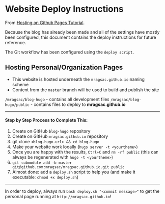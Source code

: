 # Website Deploy Instructions

From [Hosting on Github Pages Tutorial](https://gohugo.io/tutorials/github-pages-blog/).

Because the blog has already been made and all of the settings have mostly been configured, this document contains the deploy instructions for future reference.

The Git workflow has been configured using the `deploy script`.

## Hosting Personal/Organization Pages

* This website is hosted underneath the `mragsac.github.io` naming scheme
* Content from the `master` branch will be used to build and publish the site 

`/mragsac/blog-hugo` - contains all development files
`/mragsac/blog-hugo/public` - contains files to deploy to **mragsac.github.io**

--------
#### Step by Step Process to Complete This:

1. Create on GitHub `blog-hugo` repository
2. Create on GitHub `mragsac.github.io` repository
3. git clone `<blog-hugo-url> && cd blog-hugo`
4. Make your website work locally (`hugo server -t <yourtheme>`)
5. Once you are happy with the results, `Ctrl+C` and `rm -rf public` (this can always be regenerated with `hugo -t <yourtheme>`)
6. `git submodule add -b master git@github.com:mragsac/mragsac.github.io.git public`
7. Almost done: add a `deploy.sh` script to help you (and make it executable: `chmod +x deploy.sh`)
--------

In order to deploy, always run `bash deploy.sh "<commit message>"` to get the personal page running at `http://mragsac.github.io`!
